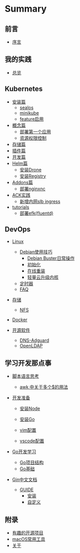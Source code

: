 # Summary

## 前言

* [序言](README.md)

## 我的实践

* [总览](init/init.md)

## Kubernetes

* [安装篇](kubernetes/install/index.md)
    * [sealos](kubernetes/install/sealos.md)
    * [minikube](kubernetes/install/minikube.md)
    * [feature启用](kubernetes/install/feature.md)
* [概念篇](kubernetes/intro/index.md)
    * [部署第一个应用](kubernetes/intro/deploy.md)
    * [资源权限控制](kubernetes/intro/sa.md)
* [存储篇](kubernetes/storage/index.md)
* [插件篇](kubernetes/plugins/index.md)
* [开发篇](kubernetes/dev/index.md)
* [Helm篇](kubernetes/helm/install.md)
    * [安装Drone](kubernetes/helm/drone.md)
    * [安装Registry](kubernetes/helm/docker-registry.md)
* [Addons篇](kubernetes/addons/index.md)
    * [部署nginxnc](kubernetes/addons/ingress/nginxnc-ingress.md)
* [ACK实践](kubernetes/ack/index.md)
    * [新增内网slb ingress](kubernetes/ack/ingress.md)
* [tutorials]()
    * [部署efk(fluentd)](kubernetes/tutorials/setup_efk_logging_stack.md)

## DevOps

* [Linux](linux/index.md)
    * [Debian使用技巧](linux/linux.md)
        * [Debian Buster日常操作](linux/debian-buster-op.md)
        * [初始化](linux/init.md)
        * [在线重装](linux/reinstall.md)
        * [轻量云升级内核](linux/aliyun_debian_upgrade_kernel.md)
    * [定时器](linux/timers.md)    
    * [FAQ](linux/faq.md)

* [存储](storage/storage.md)
    * [NFS](storage/nfs.md)

* [Docker](docker/index.md)

* [开源软件]()
    * [DNS-Adguard](soft/dns/adguard.md)
    * [OpenLDAP](soft/ldap/openldap_install.md)

## 学习开发那点事

* [脚本语言思考]()
    * [awk 中关于多个$的用法](develop/shell/awk-func.md)

* [开发准备]()
    * [安装Node](develop/env/nodejs.md)
    * [安装Go](develop/env/go.md)

    * [vim配置](develop/env/vim_config.md)
    * [vscode配置](develop/env/vscode_config.md)

* [Go开发学习]()
    * [Go项目结构](develop/gostudy/project-layout.md)
    * [Go基础](develop/gostudy/ch01/index.md)
* [Gin中文文档]()
    * [GUIDE]()
        * [安装](gin/guide/installation.md)
        * [自定义](gin/guide/customization.md)


## 附录

* [有趣的开源项目](appendix/index.md)
* [macOS常用工具](appendix/macOS-apps.md)
* [关于](appendix/about.md)
